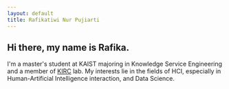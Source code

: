```yaml
---
layout: default
title: Rafikatiwi Nur Pujiarti
---
```

## Hi there, my name is Rafika.

I'm a master's student at KAIST majoring in Knowledge Service Engineering and a member of [KIRC](http://kirc.kaist.ac.kr/) lab. My interests lie in the fields of HCI, especially in Human-Artificial Intelligence interaction, and Data Science.

